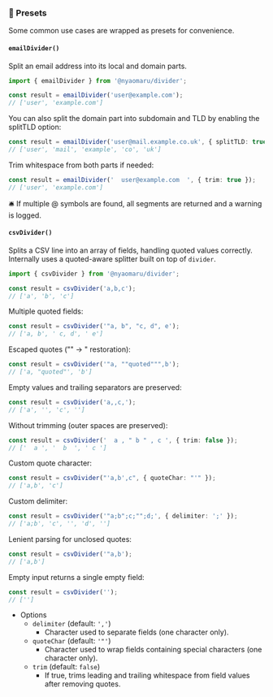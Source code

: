 ### 📌 Presets

Some common use cases are wrapped as presets for convenience.

#### `emailDivider()`

Split an email address into its local and domain parts.

```ts
import { emailDivider } from '@nyaomaru/divider';

const result = emailDivider('user@example.com');
// ['user', 'example.com']
```

You can also split the domain part into subdomain and TLD by enabling the splitTLD option:

```ts
const result = emailDivider('user@mail.example.co.uk', { splitTLD: true });
// ['user', 'mail', 'example', 'co', 'uk']
```

Trim whitespace from both parts if needed:

```ts
const result = emailDivider('  user@example.com  ', { trim: true });
// ['user', 'example.com']
```

🛎 If multiple @ symbols are found, all segments are returned and a warning is logged.

#### `csvDivider()`

Splits a CSV line into an array of fields, handling quoted values correctly.
Internally uses a quoted-aware splitter built on top of `divider`.

```ts
import { csvDivider } from '@nyaomaru/divider';

const result = csvDivider('a,b,c');
// ['a', 'b', 'c']
```

Multiple quoted fields:

```ts
const result = csvDivider('"a, b", "c, d", e');
// ['a, b', ' c, d', ' e']
```

Escaped quotes ("" → " restoration):

```ts
const result = csvDivider('"a, ""quoted""",b');
// ['a, "quoted"', 'b']
```

Empty values and trailing separators are preserved:

```ts
const result = csvDivider('a,,c,');
// ['a', '', 'c', '']
```

Without trimming (outer spaces are preserved):

```ts
const result = csvDivider('  a , " b " , c ', { trim: false });
// ['  a ', '  b  ', ' c ']
```

Custom quote character:

```ts
const result = csvDivider("'a,b',c", { quoteChar: "'" });
// ['a,b', 'c']
```

Custom delimiter:

```ts
const result = csvDivider('"a;b";c;"";d;', { delimiter: ';' });
// ['a;b', 'c', '', 'd', '']
```

Lenient parsing for unclosed quotes:

```ts
const result = csvDivider('"a,b');
// ['a,b']
```

Empty input returns a single empty field:

```ts
const result = csvDivider('');
// ['']
```

- Options
  - `delimiter` (default: `','`)
    - Character used to separate fields (one character only).
  - `quoteChar` (default: `'"'`)
    - Character used to wrap fields containing special characters (one character only).
  - `trim` (default: `false`)
    - If true, trims leading and trailing whitespace from field values after removing quotes.
